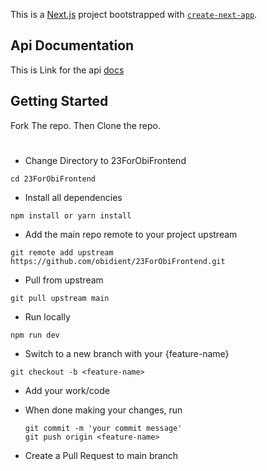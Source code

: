 This is a [Next.js](https://nextjs.org/) project bootstrapped with [`create-next-app`](https://github.com/vercel/next.js/tree/canary/packages/create-next-app).

## Api Documentation
This is Link for the api [docs](https://api.23forobi.com/docs)
## Getting Started

Fork The repo. Then Clone the repo.

#
- Change Directory to 23ForObiFrontend

```
cd 23ForObiFrontend
```

- Install all dependencies

```
npm install or yarn install
```

- Add the main repo remote to your project upstream

```
git remote add upstream https://github.com/obidient/23ForObiFrontend.git
```

- Pull from upstream

```
git pull upstream main
```

- Run locally

```
npm run dev
```

- Switch to a new branch with your {feature-name}

```
git checkout -b <feature-name>
```

- Add your work/code

- When done making your changes, run

  ```git add .
  git commit -m 'your commit message'
  git push origin <feature-name>
  ```
- Create a Pull Request to main branch
